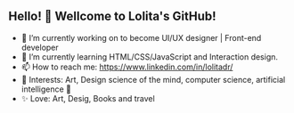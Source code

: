 ## Hello! 👋 Wellcome to Lolita's GitHub! 

- 🎯 I’m currently working on to become UI/UX designer | Front-end developer
- 🌱 I’m currently learning HTML/CSS/JavaScript and Interaction design.
- 📫 How to reach me: https://www.linkedin.com/in/lolitadr/
- 🎨 Interests: Art, Design science of the mind, computer science, artificial intelligence 🤖
- ✨ Love: Art, Desig, Books and travel

